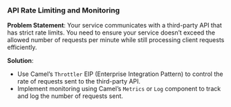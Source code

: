 ###  **API Rate Limiting and Monitoring**
**Problem Statement**: Your service communicates with a third-party API that has strict rate limits. You need to ensure your service doesn’t exceed the allowed number of requests per minute while still processing client requests efficiently.

**Solution**:
- Use Camel’s `Throttler` EIP (Enterprise Integration Pattern) to control the rate of requests sent to the third-party API.
- Implement monitoring using Camel’s `Metrics` or `Log` component to track and log the number of requests sent.

